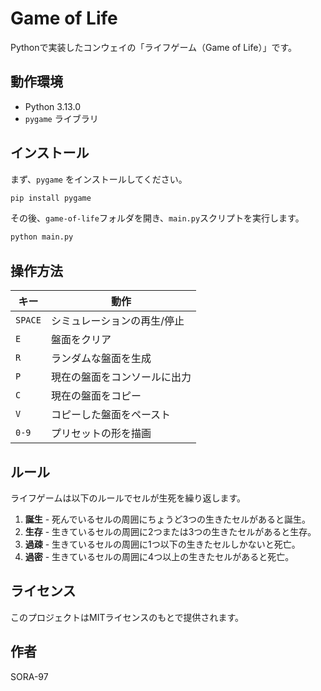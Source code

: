 # Game of Life

Pythonで実装したコンウェイの「ライフゲーム（Game of Life）」です。

## 動作環境
- Python 3.13.0
- `pygame` ライブラリ

## インストール

まず、`pygame` をインストールしてください。

```sh
pip install pygame
```

その後、`game-of-life`フォルダを開き、`main.py`スクリプトを実行します。

```sh
python main.py
```

## 操作方法

| キー        | 動作 |
|------------|----------------|
| `SPACE`    | シミュレーションの再生/停止 |
| `E`        | 盤面をクリア |
| `R`        | ランダムな盤面を生成 |
| `P`        | 現在の盤面をコンソールに出力 |
| `C`        | 現在の盤面をコピー |
| `V`        | コピーした盤面をペースト |
| `0-9`      | プリセットの形を描画 |

## ルール
ライフゲームは以下のルールでセルが生死を繰り返します。

1. **誕生** - 死んでいるセルの周囲にちょうど3つの生きたセルがあると誕生。
2. **生存** - 生きているセルの周囲に2つまたは3つの生きたセルがあると生存。
3. **過疎** - 生きているセルの周囲に1つ以下の生きたセルしかないと死亡。
4. **過密** - 生きているセルの周囲に4つ以上の生きたセルがあると死亡。

## ライセンス
このプロジェクトはMITライセンスのもとで提供されます。

## 作者
SORA-97

